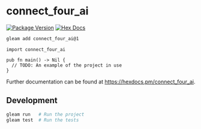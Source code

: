 # connect_four_ai

[![Package Version](https://img.shields.io/hexpm/v/connect_four_ai)](https://hex.pm/packages/connect_four_ai)
[![Hex Docs](https://img.shields.io/badge/hex-docs-ffaff3)](https://hexdocs.pm/connect_four_ai/)

```sh
gleam add connect_four_ai@1
```
```gleam
import connect_four_ai

pub fn main() -> Nil {
  // TODO: An example of the project in use
}
```

Further documentation can be found at <https://hexdocs.pm/connect_four_ai>.

## Development

```sh
gleam run   # Run the project
gleam test  # Run the tests
```
